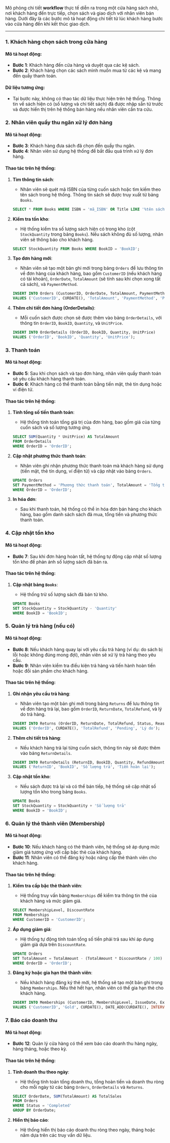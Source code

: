 Mô phỏng chi tiết **workflow** thực tế diễn ra trong một cửa hàng sách nhỏ, nơi khách hàng đến trực tiếp, chọn sách và giao dịch với nhân viên bán hàng. Dưới đây là các bước mô tả hoạt động chi tiết từ lúc khách hàng bước vào cửa hàng đến khi kết thúc giao dịch.

---

### **1. Khách hàng chọn sách trong cửa hàng**

#### **Mô tả hoạt động:**
- **Bước 1**: Khách hàng đến cửa hàng và duyệt qua các kệ sách.
- **Bước 2**: Khách hàng chọn các sách mình muốn mua từ các kệ và mang đến quầy thanh toán.

#### **Dữ liệu tương ứng:**
- Tại bước này, không có thao tác dữ liệu thực hiện trên hệ thống. Thông tin về sách hiện có (số lượng và chi tiết sách) đã được nhập sẵn từ trước và được hiển thị trên hệ thống bán hàng nếu nhân viên cần tra cứu.

### **2. Nhân viên quầy thu ngân xử lý đơn hàng**

#### **Mô tả hoạt động:**
- **Bước 3**: Khách hàng đưa sách đã chọn đến quầy thu ngân.
- **Bước 4**: Nhân viên sử dụng hệ thống để bắt đầu quá trình xử lý đơn hàng.

#### **Thao tác trên hệ thống:**
1. **Tìm thông tin sách**:
   - Nhân viên sẽ quét mã ISBN của từng cuốn sách hoặc tìm kiếm theo tên sách trong hệ thống. Thông tin sách sẽ được truy xuất từ bảng `Books`.
   
   ```sql
   SELECT * FROM Books WHERE ISBN = 'mã_ISBN' OR Title LIKE '%tên sách%';
   ```

2. **Kiểm tra tồn kho**:
   - Hệ thống kiểm tra số lượng sách hiện có trong kho (cột `StockQuantity` trong bảng `Books`). Nếu sách không đủ số lượng, nhân viên sẽ thông báo cho khách hàng.

   ```sql
   SELECT StockQuantity FROM Books WHERE BookID = 'BookID';
   ```

3. **Tạo đơn hàng mới**:
   - Nhân viên sẽ tạo một bản ghi mới trong bảng `Orders` để lưu thông tin về đơn hàng của khách hàng, bao gồm `CustomerID` (nếu khách hàng có tài khoản), `OrderDate`, `TotalAmount` (sẽ tính sau khi chọn xong tất cả sách), và `PaymentMethod`.

   ```sql
   INSERT INTO Orders (CustomerID, OrderDate, TotalAmount, PaymentMethod, Status)
   VALUES ('CustomerID', CURDATE(), 'TotalAmount', 'PaymentMethod', 'Pending');
   ```

4. **Thêm chi tiết đơn hàng (OrderDetails)**:
   - Mỗi cuốn sách được chọn sẽ được thêm vào bảng `OrderDetails`, với thông tin `OrderID`, `BookID`, `Quantity`, và `UnitPrice`.

   ```sql
   INSERT INTO OrderDetails (OrderID, BookID, Quantity, UnitPrice)
   VALUES ('OrderID', 'BookID', 'Quantity', 'UnitPrice');
   ```

### **3. Thanh toán**

#### **Mô tả hoạt động:**
- **Bước 5**: Sau khi chọn sách và tạo đơn hàng, nhân viên quầy thanh toán sẽ yêu cầu khách hàng thanh toán.
- **Bước 6**: Khách hàng có thể thanh toán bằng tiền mặt, thẻ tín dụng hoặc ví điện tử.

#### **Thao tác trên hệ thống:**
1. **Tính tổng số tiền thanh toán**:
   - Hệ thống tính toán tổng giá trị của đơn hàng, bao gồm giá của từng cuốn sách và số lượng tương ứng.

   ```sql
   SELECT SUM(Quantity * UnitPrice) AS TotalAmount
   FROM OrderDetails
   WHERE OrderID = 'OrderID';
   ```

2. **Cập nhật phương thức thanh toán**:
   - Nhân viên ghi nhận phương thức thanh toán mà khách hàng sử dụng (tiền mặt, thẻ tín dụng, ví điện tử) và cập nhật vào bảng `Orders`.

   ```sql
   UPDATE Orders
   SET PaymentMethod = 'Phương thức thanh toán', TotalAmount = 'Tổng tiền', Status = 'Hoàn tất'
   WHERE OrderID = 'OrderID';
   ```

3. **In hóa đơn**:
   - Sau khi thanh toán, hệ thống có thể in hóa đơn bán hàng cho khách hàng, bao gồm danh sách sách đã mua, tổng tiền và phương thức thanh toán.

### **4. Cập nhật tồn kho**

#### **Mô tả hoạt động:**
- **Bước 7**: Sau khi đơn hàng hoàn tất, hệ thống tự động cập nhật số lượng tồn kho để phản ánh số lượng sách đã bán ra.

#### **Thao tác trên hệ thống:**
1. **Cập nhật bảng `Books`**:
   - Hệ thống trừ số lượng sách đã bán từ kho.

   ```sql
   UPDATE Books
   SET StockQuantity = StockQuantity - 'Quantity'
   WHERE BookID = 'BookID';
   ```

### **5. Quản lý trả hàng (nếu có)**

#### **Mô tả hoạt động:**
- **Bước 8**: Nếu khách hàng quay lại với yêu cầu trả hàng (ví dụ: do sách bị lỗi hoặc không đúng mong đợi), nhân viên sẽ xử lý trả hàng theo yêu cầu.
- **Bước 9**: Nhân viên kiểm tra điều kiện trả hàng và tiến hành hoàn tiền hoặc đổi sản phẩm cho khách hàng.

#### **Thao tác trên hệ thống:**
1. **Ghi nhận yêu cầu trả hàng**:
   - Nhân viên tạo một bản ghi mới trong bảng `Returns` để lưu thông tin về đơn hàng trả lại, bao gồm `OrderID`, `ReturnDate`, `TotalRefund`, và lý do trả hàng.

   ```sql
   INSERT INTO Returns (OrderID, ReturnDate, TotalRefund, Status, Reason)
   VALUES ('OrderID', CURDATE(), 'TotalRefund', 'Pending', 'Lý do');
   ```

2. **Thêm chi tiết trả hàng**:
   - Nếu khách hàng trả lại từng cuốn sách, thông tin này sẽ được thêm vào bảng `ReturnDetails`.

   ```sql
   INSERT INTO ReturnDetails (ReturnID, BookID, Quantity, RefundAmount)
   VALUES ('ReturnID', 'BookID', 'Số lượng trả', 'Tiền hoàn lại');
   ```

3. **Cập nhật tồn kho**:
   - Nếu sách được trả lại và có thể bán tiếp, hệ thống sẽ cập nhật số lượng tồn kho trong bảng `Books`.

   ```sql
   UPDATE Books
   SET StockQuantity = StockQuantity + 'Số lượng trả'
   WHERE BookID = 'BookID';
   ```

### **6. Quản lý thẻ thành viên (Membership)**

#### **Mô tả hoạt động:**
- **Bước 10**: Nếu khách hàng có thẻ thành viên, hệ thống sẽ áp dụng mức giảm giá tương ứng với cấp bậc thẻ của khách hàng.
- **Bước 11**: Nhân viên có thể đăng ký hoặc nâng cấp thẻ thành viên cho khách hàng.

#### **Thao tác trên hệ thống:**
1. **Kiểm tra cấp bậc thẻ thành viên**:
   - Hệ thống truy vấn bảng `Memberships` để kiểm tra thông tin thẻ của khách hàng và mức giảm giá.

   ```sql
   SELECT MembershipLevel, DiscountRate
   FROM Memberships
   WHERE CustomerID = 'CustomerID';
   ```

2. **Áp dụng giảm giá**:
   - Hệ thống tự động tính toán tổng số tiền phải trả sau khi áp dụng giảm giá dựa trên `DiscountRate`.

   ```sql
   UPDATE Orders
   SET TotalAmount = TotalAmount - (TotalAmount * DiscountRate / 100)
   WHERE OrderID = 'OrderID';
   ```

3. **Đăng ký hoặc gia hạn thẻ thành viên**:
   - Nếu khách hàng đăng ký thẻ mới, hệ thống sẽ tạo một bản ghi trong bảng `Memberships`. Nếu thẻ hết hạn, nhân viên có thể gia hạn thẻ cho khách hàng.

   ```sql
   INSERT INTO Memberships (CustomerID, MembershipLevel, IssueDate, ExpirationDate, DiscountRate)
   VALUES ('CustomerID', 'Gold', CURDATE(), DATE_ADD(CURDATE(), INTERVAL 1 YEAR), 10);
   ```

### **7. Báo cáo doanh thu**

#### **Mô tả hoạt động:**
- **Bước 12**: Quản lý cửa hàng có thể xem báo cáo doanh thu hàng ngày, hàng tháng, hoặc theo kỳ.

#### **Thao tác trên hệ thống:**
1. **Tính doanh thu theo ngày**:
   - Hệ thống tính toán tổng doanh thu, tổng hoàn tiền và doanh thu ròng cho mỗi ngày từ các bảng `Orders`, `OrderDetails` và `Returns`.

   ```sql
   SELECT OrderDate, SUM(TotalAmount) AS TotalSales
   FROM Orders
   WHERE Status = 'Completed'
   GROUP BY OrderDate;
   ```

2. **Hiển thị báo cáo**:
   - Hệ thống hiển thị báo cáo doanh thu ròng theo ngày, tháng hoặc năm dựa trên các truy vấn dữ liệu.
